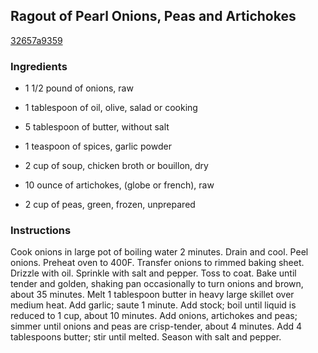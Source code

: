 ## Ragout of Pearl Onions, Peas and Artichokes

[32657a9359](http://www.epicurious.com/recipes/food/views/ragout-of-pearl-onions-peas-and-artichokes-5223)

### Ingredients

 - 1 1/2 pound of onions, raw

 - 1 tablespoon of oil, olive, salad or cooking

 - 5 tablespoon of butter, without salt

 - 1 teaspoon of spices, garlic powder

 - 2 cup of soup, chicken broth or bouillon, dry

 - 10 ounce of artichokes, (globe or french), raw

 - 2 cup of peas, green, frozen, unprepared

### Instructions

Cook onions in large pot of boiling water 2 minutes. Drain and cool. Peel onions. Preheat oven to 400F. Transfer onions to rimmed baking sheet. Drizzle with oil. Sprinkle with salt and pepper. Toss to coat. Bake until tender and golden, shaking pan occasionally to turn onions and brown, about 35 minutes. Melt 1 tablespoon butter in heavy large skillet over medium heat. Add garlic; saute 1 minute. Add stock; boil until liquid is reduced to 1 cup, about 10 minutes. Add onions, artichokes and peas; simmer until onions and peas are crisp-tender, about 4 minutes. Add 4 tablespoons butter; stir until melted. Season with salt and pepper.